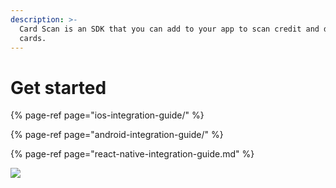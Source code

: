 ```yaml
---
description: >-
  Card Scan is an SDK that you can add to your app to scan credit and debit
  cards.
---
```


# Get started



{% page-ref page="ios-integration-guide/" %}

{% page-ref page="android-integration-guide/" %}

{% page-ref page="react-native-integration-guide.md" %}



![](../.gitbook/assets/cardscan%20%281%29.gif)

